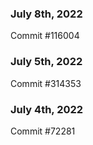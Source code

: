 ### July 8th, 2022

Commit #116004

### July 5th, 2022

Commit #314353


### July 4th, 2022

Commit #72281
